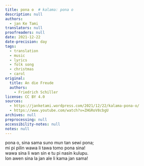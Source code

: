 ```yaml
---
title: pona o  # kalama: pona o
description: null
authors:
  - jan Ke Tami
translators: null
proofreaders: null
date: 2021-12-22
date-precision: day
tags:
  - translation
  - music
  - lyrics
  - folk song
  - christmas
  - carol
original:
  title: An die Freude
  authors:
    - Friedrich Schiller
license: CC BY 4.0
sources:
  - https://janketami.wordpress.com/2021/12/22/kalama-pona-o/
  - https://www.youtube.com/watch?v=ZHGRoV8cbgU
archives: null
preprocessing: null
accessibility-notes: null
notes: null
---
```


pona o, sina sama suno mun tan sewi pona;  \
mi pi pilin wawa li tawa tomo pona sina!  \
wawa sina li wan sin e tu pi nasin kulupu.  \
lon awen sina la jan ale li kama jan sama!
